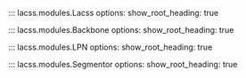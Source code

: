 ::: lacss.modules.Lacss
      options:
        show_root_heading: true

::: lacss.modules.Backbone
      options:
        show_root_heading: true

::: lacss.modules.LPN
      options:
        show_root_heading: true

::: lacss.modules.Segmentor
      options:
        show_root_heading: true
